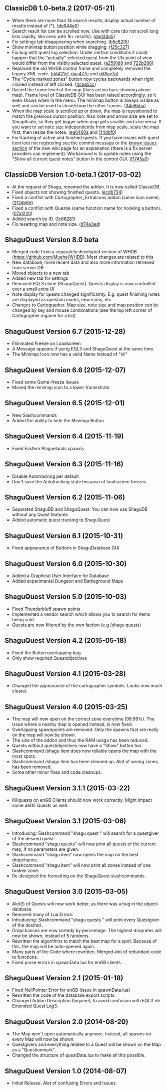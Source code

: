 ## ClassicDB 1.0-beta.2 (2017-05-21)
- When there are more than 14 search results, display actual number of results instead of (\*). ([de944e0](https://github.com/Muehe/classicdb/commit/de944e0b503fd69ee27ea4d39c67b66b1e750e1f))
- Search result list can be scrolled now. Use with care (do not scroll long lists rapidly, like ones with 1k+ results). ([ded34e5](https://github.com/Muehe/classicdb/commit/b5e82f517ce8024d3641cf2a8676af82a186e030))
- Fix settings tab disappearing when searching. ([b5e82f5](https://github.com/Muehe/classicdb/commit/b5e82f517ce8024d3641cf2a8676af82a186e030))
- Show minimap button position while dragging. ([f25c327](https://github.com/Muehe/classicdb/commit/f25c32757537ff804ed6bebe5fc3a7bca307eec9))
- Fix bug with quest log selection. Under certain conditions it could happen that the "actually" selected quest from the UIs point of view would differ from the visibly selected quest. ([a2591d8](https://github.com/Muehe/classicdb/commit/a2591d8e66ec5200f6e0e4518b64ff815c4be67e) and [722b298](https://github.com/Muehe/classicdb/commit/722b2981b77857a324ba6df5c46f5c74628dc02c))
- Replaced the old WHDB control frame and completely removed the legacy XML code. ([dd421cf](https://github.com/Muehe/classicdb/commit/dd421cf0b913bd38a96c865591c097afe0f34a0b), [dac477c](https://github.com/Muehe/classicdb/commit/dac477c2e85387a443e0e0899bf4979e07bb4ab6) and [dd8ae7a](https://github.com/Muehe/classicdb/commit/dd8ae7ad256cbbce83c92029f575d3cdbfed34f9))
- The "Cycle marked zones" button now cycles backwards when right clicked instead of left clicked. ([4cbe5cc](https://github.com/Muehe/classicdb/commit/4cbe5cca769da2de2784cfc7cb4e52bfad2995e3))
- Raised the frame level of the map (fixes action bars showing above map). Frame level of ClassicDB GUI has been raised accordingly, so it even shows when in the menu. The minimap button is always visible as well and can be used to close/show the other frames. ([34e6bba](https://github.com/Muehe/classicdb/commit/34e6bbaffccb5b844aab77da712d82dfd2ba39a0))
- When the map scale is scrolled up or down, the map is repositioned to match the previous cursor position. Also note and arrow size are set to 1/mapScale, so they get bigger when map gets smaller and vice versa. If you want to set note size independently from map scale, scale the map first, then resize the notes. ([ea6460a](https://github.com/Muehe/classicdb/commit/ea6460ac6f5f391a99260a86c62ce31711ddfb68) and [114dbf0](https://github.com/Muehe/classicdb/commit/114dbf07453db9726842b2cb72fad1b18aac3100))
- Fix tracking of active and finished quests. If you have issues with quest item loot not registering see the commit message or the [known issues section](https://github.com/Muehe/classicdb/wiki#known-issues) of the new wiki page for an explanation (there is a fix server providers can implement). Workaround is to update notes using the "Show all current quest notes" button in the control GUI. ([f1745a0](https://github.com/Muehe/classicdb/commit/f1745a05bf885620b328694389a019c85af136d7))

## ClassicDB Version 1.0-beta.1 (2017-03-02)

- At the request of Shagu, renamed the addon. It is now called ClassicDB.
- Fixed objects not showing finished quests. ([ecdb734](https://github.com/Muehe/classicdb/commit/ecdb734431aac3ec3fa60027e44fd183e97df564))
- Fixed a conflict with Cartographer_ExtraIcons addon (same icon name). ([2f2db6d](https://github.com/Muehe/classicdb/commit/2f2db6d41d1d864f0595409d20a1e31b365d21e1))
- Fixed a conflict with Questie (same function name for hooking a button). ([07a1220](https://github.com/Muehe/classicdb/commit/07a1220725018ebba84e8c95f18a36d17befff19))
- Added search by ID. ([1c66281](https://github.com/Muehe/classicdb/commit/1c662811ce7ecfdabeecf5fd78b77d7f8cb678c5))
- Fix resetting map and note size. ([d74e3ed](https://github.com/Muehe/classicdb/commit/d74e3ed4a8ddedae9b2a6b371df1c208cd61d83b))

## ShaguQuest Version 8.0 beta
- Merged code from a separately developed version of WHDB (https://github.com/Muehe/WHDB). Most changes are related to this
- New database, more recent data and also more information retrieved from server DB
- Moved objects to a new tab
- Added new tab for settings
- Removed EQL3 clone (ShaguQuest). Quests display is now controlled over a small extra UI
- Note display for quests changed significantly. E.g. quest finishing notes are displayed as question marks, new icons, etc.
- Changes to Cartographer. Map size, note size and map position can be changed by key and mouse combinations (see the top left corner of Cartographer ingame for a list)

## ShaguQuest Version 6.7 (2015-12-28)
- Eliminated Freeze on Loadscreen
- A Message appears if using EQL3 and ShaguQuest at the same time.
- The Minimap Icon now has a valid Name instead of "nil"

## ShaguQuest Version 6.6 (2015-12-07)
- Fixed some Game-freeze Issues
- Moved the minimap icon to a lower framestrata

## ShaguQuest Version 6.5 (2015-12-01)
- New Slashcommands
- Added the ability to hide the Minimap Button

## ShaguQuest Version 6.4 (2015-11-19)
- Fixed Eastern Plaguelands spawns

## ShaguQuest Version 6.3 (2015-11-16)
- Disable Autotracking per default
- Don't save the Autotracking state because of loadscreen freezes

## ShaguQuest Version 6.2 (2015-11-06)
- Separated ShaguDB and ShaguQuest. You can now use ShaguDB without any Quest features
- Added automatic quest tracking to ShaguQuest

## ShaguQuest Version 6.1 (2015-10-31)
- Fixed appearance of Buttons in ShaguDatabase GUI

## ShaguQuest Version 6.0 (2015-10-30)
- Added a Graphical User Interface for Database
- Added experimental Dungeon and Battleground Maps

## ShaguQuest Version 5.0 (2015-10-03)
- Fixed Thunderbluff spawn points
- Implemented a vendor search which allows you to search for items being sold.
- Quests are now filtered by the own faction (e.g /shagu quests)

## ShaguQuest Version 4.2 (2015-05-18)
- Fixed the Button overlapping bug
- Only show required Questobjectives

## ShaguQuest Version 4.1 (2015-03-28)
- Changed the appearance of the cartographer symbols. Looks now much clearer.

## ShaguQuest Version 4.0 (2015-03-25)
- The map will now open on the correct zone everytime (99.99%). The issue where a nearby map is opened instead, is now fixed.
- Overlapping spawnpoints are removed. Only the spawns that are really on the map will now be shown.
- The size of the addon and thus the RAM usage has been reduced.
- Quests without questobjectives now have a "Show" button too.
- Slashcommand /shagu item  does now reliable opens the map with the most spots.
- Slashcommand /shagu item  has been cleaned up. Alot of wrong zones has been removed.
- Some other minor fixes and code cleanups.

## ShaguQuest Version 3.1.1 (2015-03-22)
- Killquests on enGB Clients should now work correctly. Might impact some deDE Quests as well.

## ShaguQuest Version 3.1 (2015-03-06)
- Introducing: Slashcommand "shagu quest  <questname>" will search for a questgiver of the desired quest.
- Slashcommand "shagu quests" will now print all quests of the current map, if no parameters are given.
- Slashcommand "shagu item" now opens the map on the best dropchance.
- Slashcommand "shagu item" will now print all zones instead of one broken zone.
- Re-designed the formatting on the ShaguQuest slashcommands.

## ShaguQuest Version 3.0 (2015-03-05)
- Alot(!) of Quests will now work better, as there was a bug in the object-database.
- Removed many of Lua Errors.
- Intruducing: Slashcommand "shagu quests <map>" will print every Questgiver of the desired  <map>.
- Dropchances are now sortedy by percentage. The highest droprates will now be shown, instead of 5 randoms.
- Rewritten the algorithms to match the best map for a spot. Because of this, the map will be auto-opened again.
- Many parts of the Code where rewritten. Merged alot of redundant code to functions.
- Fixed parse errors in spawnData.lua for enGB clients

## ShaguQuest Version 2.1 (2015-01-18)
- Fixed NullPointer Error for enGB (issue in spawnData.lua)
- Rewritten the code of the database export scripts.
- Changed Addon Description (Ingame), to avoid confusion with EQL3 <=> Extended Quest Log3.

## ShaguQuest Version 2.0 (2014-08-20)
- The Map won't open automatically anymore. Instead, all spawns on every Map will now be shown.
- Questgivers and everything related to a Quest will be shown on the Map as a "Questionmark".
- Changed the structure of questData.lua to make all this possible.

## ShaguQuest Version 1.0 (2014-08-07)
- Initial Release. Alot of confusing Errors and Issues.
